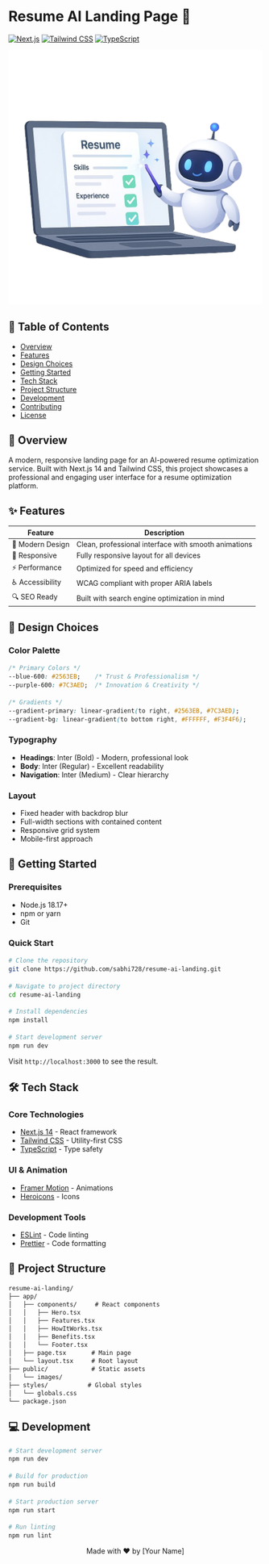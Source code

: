 # Resume AI Landing Page 🚀

[![Next.js](https://img.shields.io/badge/Next.js-14-black?style=for-the-badge&logo=next.js)](https://nextjs.org/)
[![Tailwind CSS](https://img.shields.io/badge/Tailwind_CSS-38B2AC?style=for-the-badge&logo=tailwind-css&logoColor=white)](https://tailwindcss.com/)
[![TypeScript](https://img.shields.io/badge/TypeScript-007ACC?style=for-the-badge&logo=typescript&logoColor=white)](https://www.typescriptlang.org/)

<div align="center">
  <img src="public/hero.png" alt="Resume AI Landing Page Preview" width="800"/>
</div>

## 📑 Table of Contents

- [Overview](#-overview)
- [Features](#-features)
- [Design Choices](#-design-choices)
- [Getting Started](#-getting-started)
- [Tech Stack](#-tech-stack)
- [Project Structure](#-project-structure)
- [Development](#-development)
- [Contributing](#-contributing)
- [License](#-license)

## 🌟 Overview

A modern, responsive landing page for an AI-powered resume optimization service. Built with Next.js 14 and Tailwind CSS, this project showcases a professional and engaging user interface for a resume optimization platform.

## ✨ Features

| Feature | Description |
|---------|-------------|
| 🎨 Modern Design | Clean, professional interface with smooth animations |
| 📱 Responsive | Fully responsive layout for all devices |
| ⚡ Performance | Optimized for speed and efficiency |
| ♿ Accessibility | WCAG compliant with proper ARIA labels |
| 🔍 SEO Ready | Built with search engine optimization in mind |

## 🎨 Design Choices

### Color Palette
```css
/* Primary Colors */
--blue-600: #2563EB;    /* Trust & Professionalism */
--purple-600: #7C3AED;  /* Innovation & Creativity */

/* Gradients */
--gradient-primary: linear-gradient(to right, #2563EB, #7C3AED);
--gradient-bg: linear-gradient(to bottom right, #FFFFFF, #F3F4F6);
```

### Typography
- **Headings**: Inter (Bold) - Modern, professional look
- **Body**: Inter (Regular) - Excellent readability
- **Navigation**: Inter (Medium) - Clear hierarchy

### Layout
- Fixed header with backdrop blur
- Full-width sections with contained content
- Responsive grid system
- Mobile-first approach

## 🚀 Getting Started

### Prerequisites
- Node.js 18.17+
- npm or yarn
- Git

### Quick Start
```bash
# Clone the repository
git clone https://github.com/sabhi728/resume-ai-landing.git

# Navigate to project directory
cd resume-ai-landing

# Install dependencies
npm install

# Start development server
npm run dev
```

Visit `http://localhost:3000` to see the result.

## 🛠️ Tech Stack

### Core Technologies
- [Next.js 14](https://nextjs.org/) - React framework
- [Tailwind CSS](https://tailwindcss.com/) - Utility-first CSS
- [TypeScript](https://www.typescriptlang.org/) - Type safety

### UI & Animation
- [Framer Motion](https://www.framer.com/motion/) - Animations
- [Heroicons](https://heroicons.com/) - Icons

### Development Tools
- [ESLint](https://eslint.org/) - Code linting
- [Prettier](https://prettier.io/) - Code formatting

## 📁 Project Structure

```
resume-ai-landing/
├── app/
│   ├── components/     # React components
│   │   ├── Hero.tsx
│   │   ├── Features.tsx
│   │   ├── HowItWorks.tsx
│   │   ├── Benefits.tsx
│   │   └── Footer.tsx
│   ├── page.tsx       # Main page
│   └── layout.tsx     # Root layout
├── public/            # Static assets
│   └── images/
├── styles/           # Global styles
│   └── globals.css
└── package.json
```

## 💻 Development

```bash
# Start development server
npm run dev

# Build for production
npm run build

# Start production server
npm run start

# Run linting
npm run lint
```


<div align="center">
  Made with ❤️ by [Your Name]
</div>

